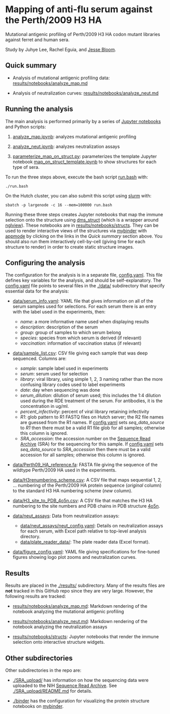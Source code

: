 # Mapping of anti-flu serum against the Perth/2009 H3 HA
Mutational antigenic profiling of Perth/2009 H3 HA codon mutant libraries against ferret and human sera.

Study by Juhye Lee, Rachel Eguia, and [Jesse Bloom](https://research.fhcrc.org/bloom/en.html).

## Quick summary
- Analysis of mutational antigenic profiling data: [results/notebooks/analyze_map.md](results/notebooks/analyze_map.md)

- Analysis of neutralization curves: [results/notebooks/analyze_neut.md](results/notebooks/analyze_neut.md)

## Running the analysis
The main analysis is performed primarily by a series of [Jupyter notebooks](https://jupyter.org/) and Python scripts:

  1. [analyze_map.ipynb](analyze_map.ipynb): analyzes mutational antigenic profiling

  2. [analyze_neut.ipynb](analyze_neut.ipynb): analyzes neutralization assays

  3. [parameterize_map_on_struct.py](parameterize_map_on_struct.py): parameterizes the template Jupyter notebook [map_on_struct_template.ipynb](map_on_struct_template.ipynb) to show structures for each type of sera.

To run the three steps above, execute the bash script [run.bash](run.bash) with:

    ./run.bash
    
On the Hutch cluster, you can also submit this script using [slurm](https://slurm.schedmd.com/) with:

    sbatch -p largenode -c 16 --mem=100000 run.bash

Running these three steps creates Jupyter notebooks that map the immune selection onto the structure using [dms_struct](https://jbloomlab.github.io/dms_struct) (which is a wrapper around [nglview](https://github.com/arose/nglview)).
These notebooks are in [results/notebooks/structs](results/notebooks/structs).
They can be used to render interactive views of the structures via [mybinder](https://mybinder.org/) with [appmode](https://github.com/oschuett/appmode) by clicking on the links in the *Quick summary* section above.
You should also run them interactively cell-by-cell (giving time for each structure to render) in order to create static structure images.

## Configuring the analysis
The configuration for the analysis is in a separate file, [config.yaml](config.yaml). 
This file defines key variables for the analysis, and should be self-explanatory. 
The [config.yaml](config.yaml) file points to several files in the [./data/](data) subdirectory that specify essential data for the analysis:

  - [data/serum_info.yaml](data/serum_info.yaml):
    YAML file that gives information on all of the serum samples used for selections.
    For each serum there is an entry with the label used in the experiments, then:
      - *name*: a more informative name used when displaying results
      - *description*: description of the serum
      - *group*: group of samples to which serum belong
      - *species*: species from which serum is derived (if relevant)
      - *vaccination*: information of vaccination status (if relevant)

  - [data/sample_list.csv](data/sample_list.csv):
    CSV file giving each sample that was deep sequenced.
    Columns are:
      - *sample*: sample label used in experiments
      - *serum*: serum used for selection
      - *library*: viral library, using simple 1, 2, 3 naming rather than the more confusing library codes used to label experiments
      - *date*: day when sequencing was done
      - *serum_dilution*: dilution of serum used; this includes the 1:4 dilution used during the RDE treatment of the serum. For antibodies, it is the concentration in ug/ml.
      - *percent_infectivity*: percent of viral library retaining infectivity
      - *R1*: glob pattern to R1 FASTQ files on Hutch server; the R2 file names are guessed from the R1 names. If [config.yaml](config.yaml) sets *seq_data_source* to *R1* then there must be a valid R1 file glob for all samples; otherwise this column is ignored.
      - *SRA_accession*: the accession number on the [Sequence Read Archive](https://www.ncbi.nlm.nih.gov/sra) (SRA) for the sequencing for this sample. If [config.yaml](config.yaml) sets *seq_data_source* to *SRA_accession* then there must be a valid accession for all samples; otherwise this column is ignored.
  
  - [data/Perth09_HA_reference.fa](data/Perth09_HA_reference.fa):
    FASTA file giving the sequence of the wildtype Perth/2009 HA used in the experiments.
  
  - [data/H3renumbering_scheme.csv](data/H3renumbering_scheme.csv):
    A CSV file that maps sequential 1, 2, ... numbering of the Perth/2009 HA protein sequence (*original* column) to the standard H3 HA numbering scheme (*new* column).

  - [data/H3_site_to_PDB_4o5n.csv](data/H3_site_to_PDB_4o5n.csv):
    A CSV file that matches the H3 HA numbering to the site numbers and PDB chains in PDB structure [4o5n](https://www.rcsb.org/structure/4O5N).

  - [data/neut_assays](data/neut_assays):
    Data from neutralization assays:
      - [data/neut_assays/neut_config.yaml](data/neut_assays/neut_config.yaml): Details on neutralization assays for each serum, with Excel path relative to top-level analysis directory.
      - [data/plate_reader_data/](data/plate_reader_data/): The plate reader data (Excel format).

  - [data/figure_config.yaml](data/figure_config.yaml):
    YAML file giving specifications for fine-tuned figures showing logo plot zooms and neutralization curves. 
  
## Results
Results are placed in the [./results/](results) subdirectory.
Many of the results files are **not** tracked in this GitHub repo since they are very large.
However, the following results are tracked:

  - [results/notebooks/analyze_map.md](results/notebooks/analyze_map.md): Markdown rendering of the notebook analyzing the mutational antigenic profiling

  - [results/notebooks/analyze_neut.md](results/notebooks/analyze_neut.md): Markdown rendering of the notebook analyzing the neutralization assays

  - [results/notebooks/structs](results/notebooks/structs): Jupyter notebooks that render the immune selection onto interactive structure widgets.

## Other subdirectories
Other subdirectories in the repo are:

 - [./SRA_upload/](SRA_upload) has information on how the sequencing data were uploaded to the NIH [Sequence Read Archive](https://www.ncbi.nlm.nih.gov/sra).
   See [./SRA_upload/README.md](SRA_upload/README.md) for details.

 - [./binder](binder) has the configuration for visualizing the protein structure notebooks on [mybinder](https://mybinder.org/).
